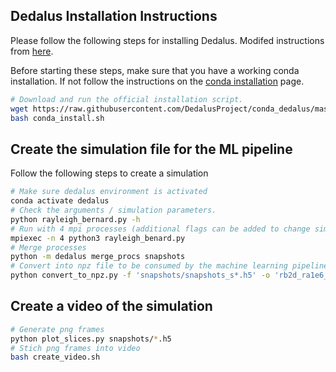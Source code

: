 ## Dedalus Installation Instructions
Please follow the following steps for installing Dedalus. Modifed instructions from [here](https://dedalus-project.readthedocs.io/en/latest/installation.html).

Before starting these steps, make sure that you have a working conda installation. If not follow the instructions on the [conda installation](https://docs.conda.io/projects/conda/en/latest/user-guide/install/) page.
```bash
# Download and run the official installation script.
wget https://raw.githubusercontent.com/DedalusProject/conda_dedalus/master/install_conda.sh
bash conda_install.sh
```

## Create the simulation file for the ML pipeline
Follow the following steps to create a simulation
```bash
# Make sure dedalus environment is activated
conda activate dedalus
# Check the arguments / simulation parameters.
python rayleigh_bernard.py -h
# Run with 4 mpi processes (additional flags can be added to change simulation params.)
mpiexec -n 4 python3 rayleigh_benard.py
# Merge processes
python -m dedalus merge_procs snapshots
# Convert into npz file to be consumed by the machine learning pipeline
python convert_to_npz.py -f 'snapshots/snapshots_s*.h5' -o 'rb2d_ra1e6_s42.npz'
```

## Create a video of the simulation
```bash
# Generate png frames
python plot_slices.py snapshots/*.h5
# Stich png frames into video
bash create_video.sh
```
